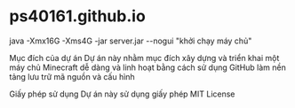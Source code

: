 # ps40161.github.io
java -Xmx16G -Xms4G -jar server.jar --nogui "khởi chạy máy chủ"

Mục đích của dự án
Dự án này nhằm mục đích xây dựng và triển khai một máy chủ Minecraft dễ dàng và linh hoạt bằng cách sử dụng GitHub làm nền tảng lưu trữ mã nguồn và cấu hình

Giấy phép sử dụng
Dự án này sử dụng giấy phép MIT License
